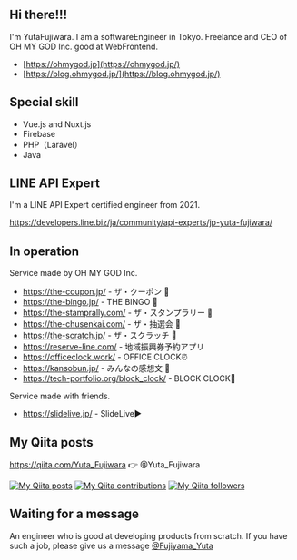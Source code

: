 ## Hi there!!!

I'm YutaFujiwara. I am a softwareEngineer in Tokyo.
Freelance and CEO of OH MY GOD Inc. good at WebFrontend.

- [https://ohmygod.jp](https://ohmygod.jp/)
- [https://blog.ohmygod.jp/](https://blog.ohmygod.jp/)

## Special skill

- Vue.js and Nuxt.js
- Firebase
- PHP（Laravel）
- Java

## LINE API Expert

I'm a LINE API Expert certified engineer from 2021.

https://developers.line.biz/ja/community/api-experts/jp-yuta-fujiwara/

## In operation

Service made by OH MY GOD Inc.

- https://the-coupon.jp/ - ザ・クーポン 🎫
- https://the-bingo.jp/ - THE BINGO 🎱
- https://the-stamprally.com/ - ザ・スタンプラリー 🐾
- https://the-chusenkai.com/ - ザ・抽選会 🐾
- https://the-scratch.jp/ - ザ・スクラッチ 🐾
- https://reserve-line.com/ - 地域振興券予約アプリ
- https://officeclock.work/ - OFFICE CLOCK⏰
- https://kansobun.jp/ - みんなの感想文 📖
- https://tech-portfolio.org/block_clock/ - BLOCK CLOCK🍅



Service made with friends.

- https://slidelive.jp/ - SlideLive▶️

## My Qiita posts

https://qiita.com/Yuta_Fujiwara 👉 @Yuta_Fujiwara

[![My Qiita posts](https://qiita-badge.apiapi.app/s/Yuta_Fujiwara/posts.svg)](http://qiita.com/Yuta_Fujiwara)
[![My Qiita contributions](https://qiita-badge.apiapi.app/s/Yuta_Fujiwara/contributions.svg)](http://qiita.com/Yuta_Fujiwara)
[![My Qiita followers](https://qiita-badge.apiapi.app/s/Yuta_Fujiwara/followers.svg)](http://qiita.com/Yuta_Fujiwara)

## Waiting for a message

An engineer who is good at developing products from scratch. If you have such a job, please give us a message
[@Fujiyama_Yuta](https://twitter.com/Fujiyama_Yuta)
